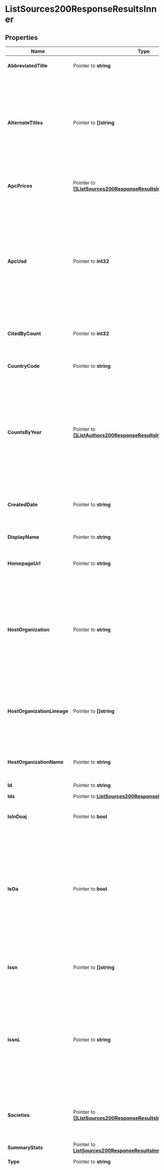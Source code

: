 # ListSources200ResponseResultsInner

## Properties

Name | Type | Description | Notes
------------ | ------------- | ------------- | -------------
**AbbreviatedTitle** | Pointer to **string** | An abbreviated title obtained from the ISSN Centre. | [optional] 
**AlternateTitles** | Pointer to **[]string** | Alternate titles for this source, as obtained from the ISSN Centre and individual work records, like Crossref DOIs, that carry the source name as a string. These are commonly abbreviations or translations of the source&#39;s canonical name. | [optional] 
**ApcPrices** | Pointer to [**[]ListSources200ResponseResultsInnerApcPricesInner**](ListSources200ResponseResultsInnerApcPricesInner.md) | Article processing charge information, taken directly from DOAJ. | [optional] 
**ApcUsd** | Pointer to **int32** | The source&#39;s article processing charge in US Dollars, if available from DOAJ. The apc_usd value is calculated by taking the APC price with a currency of USD if it is available. If it&#39;s not available, we convert the first available value from apc_prices into USD, using recent exchange rates. | [optional] 
**CitedByCount** | Pointer to **int32** | The total number of Works that cite a Work hosted in this source. | [optional] 
**CountryCode** | Pointer to **string** | The country that this source is associated with, represented as an ISO two-letter country code. | [optional] 
**CountsByYear** | Pointer to [**[]ListAuthors200ResponseResultsInnerCountsByYearInner**](ListAuthors200ResponseResultsInnerCountsByYearInner.md) | works_count and cited_by_count for each of the last ten years, binned by year. If the source was founded less than ten years ago, there will naturally be fewer than ten years in this list. Years with zero citations and zero works have been removed. | [optional] 
**CreatedDate** | Pointer to **string** | The date this Source object was created in the OpenAlex dataset, expressed as an ISO 8601 date string. | [optional] 
**DisplayName** | Pointer to **string** | The name of the source. | [optional] 
**HomepageUrl** | Pointer to **string** | The starting page for navigating the contents of this source; the homepage for this source&#39;s website. | [optional] 
**HostOrganization** | Pointer to **string** | The host organization for this source as an OpenAlex ID. This will be an Institution.id if the source is a repository, and a Publisher.id if the source is a journal, conference, or eBook platform (based on the type field). | [optional] 
**HostOrganizationLineage** | Pointer to **[]string** | OpenAlex IDs of the host organization&#39;s lineage. This will only be included if the host_organization is a publisher (and not if the host_organization is an institution). | [optional] 
**HostOrganizationName** | Pointer to **string** | The display_name from the host_organization, shown for convenience. | [optional] 
**Id** | Pointer to **string** | The OpenAlex ID for this source. | [optional] 
**Ids** | Pointer to [**ListSources200ResponseResultsInnerIds**](ListSources200ResponseResultsInnerIds.md) |  | [optional] 
**IsInDoaj** | Pointer to **bool** | Whether this is a journal listed in the Directory of Open Access Journals (DOAJ). | [optional] 
**IsOa** | Pointer to **bool** | Whether this is currently fully-open-access source. This could be true for a preprint repository where everything uploaded is free to read, or for a Gold or Diamond open access journal, where all newly published Works are available for free under an open license. | [optional] 
**Issn** | Pointer to **[]string** | The ISSNs used by this source. Many publications have multiple ISSNs, so ISSN-L should be used when possible. | [optional] 
**IssnL** | Pointer to **string** | The ISSN-L identifying this source. This is the Canonical External ID for sources. ISSN-L or Linking ISSN solves the problem by designating a single canonical ISSN for all media versions of the title. It&#39;s usually the same as the print ISSN. | [optional] 
**Societies** | Pointer to [**[]ListSources200ResponseResultsInnerSocietiesInner**](ListSources200ResponseResultsInnerSocietiesInner.md) | Societies on whose behalf the source is published and maintained, obtained from our crowdsourced list. | [optional] 
**SummaryStats** | Pointer to [**ListSources200ResponseResultsInnerSummaryStats**](ListSources200ResponseResultsInnerSummaryStats.md) |  | [optional] 
**Type** | Pointer to **string** | The type of source. | [optional] 
**UpdatedDate** | Pointer to **time.Time** | The last time anything in this Source object changed, expressed as an ISO 8601 date string. This date is updated for any change at all, including increases in various counts. | [optional] 
**WorksApiUrl** | Pointer to **string** | A URL that will get you a list of all this source&#39;s Works. We express this as an API URL (instead of just listing the works themselves) because sometimes a source&#39;s publication list is too long to reasonably fit into a single Source object. | [optional] 
**WorksCount** | Pointer to **int32** | The number of Works this source hosts. | [optional] 
**XConcepts** | Pointer to [**[]ListConcepts200ResponseResultsInnerAncestorsInner**](ListConcepts200ResponseResultsInnerAncestorsInner.md) | The Concepts most frequently applied to works hosted by this source. Each is represented as a dehydrated Concept object, with one additional attribute - score (Float) The strength of association between this source and the listed concept, from 0-100. | [optional] 

## Methods

### NewListSources200ResponseResultsInner

`func NewListSources200ResponseResultsInner() *ListSources200ResponseResultsInner`

NewListSources200ResponseResultsInner instantiates a new ListSources200ResponseResultsInner object
This constructor will assign default values to properties that have it defined,
and makes sure properties required by API are set, but the set of arguments
will change when the set of required properties is changed

### NewListSources200ResponseResultsInnerWithDefaults

`func NewListSources200ResponseResultsInnerWithDefaults() *ListSources200ResponseResultsInner`

NewListSources200ResponseResultsInnerWithDefaults instantiates a new ListSources200ResponseResultsInner object
This constructor will only assign default values to properties that have it defined,
but it doesn't guarantee that properties required by API are set

### GetAbbreviatedTitle

`func (o *ListSources200ResponseResultsInner) GetAbbreviatedTitle() string`

GetAbbreviatedTitle returns the AbbreviatedTitle field if non-nil, zero value otherwise.

### GetAbbreviatedTitleOk

`func (o *ListSources200ResponseResultsInner) GetAbbreviatedTitleOk() (*string, bool)`

GetAbbreviatedTitleOk returns a tuple with the AbbreviatedTitle field if it's non-nil, zero value otherwise
and a boolean to check if the value has been set.

### SetAbbreviatedTitle

`func (o *ListSources200ResponseResultsInner) SetAbbreviatedTitle(v string)`

SetAbbreviatedTitle sets AbbreviatedTitle field to given value.

### HasAbbreviatedTitle

`func (o *ListSources200ResponseResultsInner) HasAbbreviatedTitle() bool`

HasAbbreviatedTitle returns a boolean if a field has been set.

### GetAlternateTitles

`func (o *ListSources200ResponseResultsInner) GetAlternateTitles() []string`

GetAlternateTitles returns the AlternateTitles field if non-nil, zero value otherwise.

### GetAlternateTitlesOk

`func (o *ListSources200ResponseResultsInner) GetAlternateTitlesOk() (*[]string, bool)`

GetAlternateTitlesOk returns a tuple with the AlternateTitles field if it's non-nil, zero value otherwise
and a boolean to check if the value has been set.

### SetAlternateTitles

`func (o *ListSources200ResponseResultsInner) SetAlternateTitles(v []string)`

SetAlternateTitles sets AlternateTitles field to given value.

### HasAlternateTitles

`func (o *ListSources200ResponseResultsInner) HasAlternateTitles() bool`

HasAlternateTitles returns a boolean if a field has been set.

### GetApcPrices

`func (o *ListSources200ResponseResultsInner) GetApcPrices() []ListSources200ResponseResultsInnerApcPricesInner`

GetApcPrices returns the ApcPrices field if non-nil, zero value otherwise.

### GetApcPricesOk

`func (o *ListSources200ResponseResultsInner) GetApcPricesOk() (*[]ListSources200ResponseResultsInnerApcPricesInner, bool)`

GetApcPricesOk returns a tuple with the ApcPrices field if it's non-nil, zero value otherwise
and a boolean to check if the value has been set.

### SetApcPrices

`func (o *ListSources200ResponseResultsInner) SetApcPrices(v []ListSources200ResponseResultsInnerApcPricesInner)`

SetApcPrices sets ApcPrices field to given value.

### HasApcPrices

`func (o *ListSources200ResponseResultsInner) HasApcPrices() bool`

HasApcPrices returns a boolean if a field has been set.

### GetApcUsd

`func (o *ListSources200ResponseResultsInner) GetApcUsd() int32`

GetApcUsd returns the ApcUsd field if non-nil, zero value otherwise.

### GetApcUsdOk

`func (o *ListSources200ResponseResultsInner) GetApcUsdOk() (*int32, bool)`

GetApcUsdOk returns a tuple with the ApcUsd field if it's non-nil, zero value otherwise
and a boolean to check if the value has been set.

### SetApcUsd

`func (o *ListSources200ResponseResultsInner) SetApcUsd(v int32)`

SetApcUsd sets ApcUsd field to given value.

### HasApcUsd

`func (o *ListSources200ResponseResultsInner) HasApcUsd() bool`

HasApcUsd returns a boolean if a field has been set.

### GetCitedByCount

`func (o *ListSources200ResponseResultsInner) GetCitedByCount() int32`

GetCitedByCount returns the CitedByCount field if non-nil, zero value otherwise.

### GetCitedByCountOk

`func (o *ListSources200ResponseResultsInner) GetCitedByCountOk() (*int32, bool)`

GetCitedByCountOk returns a tuple with the CitedByCount field if it's non-nil, zero value otherwise
and a boolean to check if the value has been set.

### SetCitedByCount

`func (o *ListSources200ResponseResultsInner) SetCitedByCount(v int32)`

SetCitedByCount sets CitedByCount field to given value.

### HasCitedByCount

`func (o *ListSources200ResponseResultsInner) HasCitedByCount() bool`

HasCitedByCount returns a boolean if a field has been set.

### GetCountryCode

`func (o *ListSources200ResponseResultsInner) GetCountryCode() string`

GetCountryCode returns the CountryCode field if non-nil, zero value otherwise.

### GetCountryCodeOk

`func (o *ListSources200ResponseResultsInner) GetCountryCodeOk() (*string, bool)`

GetCountryCodeOk returns a tuple with the CountryCode field if it's non-nil, zero value otherwise
and a boolean to check if the value has been set.

### SetCountryCode

`func (o *ListSources200ResponseResultsInner) SetCountryCode(v string)`

SetCountryCode sets CountryCode field to given value.

### HasCountryCode

`func (o *ListSources200ResponseResultsInner) HasCountryCode() bool`

HasCountryCode returns a boolean if a field has been set.

### GetCountsByYear

`func (o *ListSources200ResponseResultsInner) GetCountsByYear() []ListAuthors200ResponseResultsInnerCountsByYearInner`

GetCountsByYear returns the CountsByYear field if non-nil, zero value otherwise.

### GetCountsByYearOk

`func (o *ListSources200ResponseResultsInner) GetCountsByYearOk() (*[]ListAuthors200ResponseResultsInnerCountsByYearInner, bool)`

GetCountsByYearOk returns a tuple with the CountsByYear field if it's non-nil, zero value otherwise
and a boolean to check if the value has been set.

### SetCountsByYear

`func (o *ListSources200ResponseResultsInner) SetCountsByYear(v []ListAuthors200ResponseResultsInnerCountsByYearInner)`

SetCountsByYear sets CountsByYear field to given value.

### HasCountsByYear

`func (o *ListSources200ResponseResultsInner) HasCountsByYear() bool`

HasCountsByYear returns a boolean if a field has been set.

### GetCreatedDate

`func (o *ListSources200ResponseResultsInner) GetCreatedDate() string`

GetCreatedDate returns the CreatedDate field if non-nil, zero value otherwise.

### GetCreatedDateOk

`func (o *ListSources200ResponseResultsInner) GetCreatedDateOk() (*string, bool)`

GetCreatedDateOk returns a tuple with the CreatedDate field if it's non-nil, zero value otherwise
and a boolean to check if the value has been set.

### SetCreatedDate

`func (o *ListSources200ResponseResultsInner) SetCreatedDate(v string)`

SetCreatedDate sets CreatedDate field to given value.

### HasCreatedDate

`func (o *ListSources200ResponseResultsInner) HasCreatedDate() bool`

HasCreatedDate returns a boolean if a field has been set.

### GetDisplayName

`func (o *ListSources200ResponseResultsInner) GetDisplayName() string`

GetDisplayName returns the DisplayName field if non-nil, zero value otherwise.

### GetDisplayNameOk

`func (o *ListSources200ResponseResultsInner) GetDisplayNameOk() (*string, bool)`

GetDisplayNameOk returns a tuple with the DisplayName field if it's non-nil, zero value otherwise
and a boolean to check if the value has been set.

### SetDisplayName

`func (o *ListSources200ResponseResultsInner) SetDisplayName(v string)`

SetDisplayName sets DisplayName field to given value.

### HasDisplayName

`func (o *ListSources200ResponseResultsInner) HasDisplayName() bool`

HasDisplayName returns a boolean if a field has been set.

### GetHomepageUrl

`func (o *ListSources200ResponseResultsInner) GetHomepageUrl() string`

GetHomepageUrl returns the HomepageUrl field if non-nil, zero value otherwise.

### GetHomepageUrlOk

`func (o *ListSources200ResponseResultsInner) GetHomepageUrlOk() (*string, bool)`

GetHomepageUrlOk returns a tuple with the HomepageUrl field if it's non-nil, zero value otherwise
and a boolean to check if the value has been set.

### SetHomepageUrl

`func (o *ListSources200ResponseResultsInner) SetHomepageUrl(v string)`

SetHomepageUrl sets HomepageUrl field to given value.

### HasHomepageUrl

`func (o *ListSources200ResponseResultsInner) HasHomepageUrl() bool`

HasHomepageUrl returns a boolean if a field has been set.

### GetHostOrganization

`func (o *ListSources200ResponseResultsInner) GetHostOrganization() string`

GetHostOrganization returns the HostOrganization field if non-nil, zero value otherwise.

### GetHostOrganizationOk

`func (o *ListSources200ResponseResultsInner) GetHostOrganizationOk() (*string, bool)`

GetHostOrganizationOk returns a tuple with the HostOrganization field if it's non-nil, zero value otherwise
and a boolean to check if the value has been set.

### SetHostOrganization

`func (o *ListSources200ResponseResultsInner) SetHostOrganization(v string)`

SetHostOrganization sets HostOrganization field to given value.

### HasHostOrganization

`func (o *ListSources200ResponseResultsInner) HasHostOrganization() bool`

HasHostOrganization returns a boolean if a field has been set.

### GetHostOrganizationLineage

`func (o *ListSources200ResponseResultsInner) GetHostOrganizationLineage() []string`

GetHostOrganizationLineage returns the HostOrganizationLineage field if non-nil, zero value otherwise.

### GetHostOrganizationLineageOk

`func (o *ListSources200ResponseResultsInner) GetHostOrganizationLineageOk() (*[]string, bool)`

GetHostOrganizationLineageOk returns a tuple with the HostOrganizationLineage field if it's non-nil, zero value otherwise
and a boolean to check if the value has been set.

### SetHostOrganizationLineage

`func (o *ListSources200ResponseResultsInner) SetHostOrganizationLineage(v []string)`

SetHostOrganizationLineage sets HostOrganizationLineage field to given value.

### HasHostOrganizationLineage

`func (o *ListSources200ResponseResultsInner) HasHostOrganizationLineage() bool`

HasHostOrganizationLineage returns a boolean if a field has been set.

### GetHostOrganizationName

`func (o *ListSources200ResponseResultsInner) GetHostOrganizationName() string`

GetHostOrganizationName returns the HostOrganizationName field if non-nil, zero value otherwise.

### GetHostOrganizationNameOk

`func (o *ListSources200ResponseResultsInner) GetHostOrganizationNameOk() (*string, bool)`

GetHostOrganizationNameOk returns a tuple with the HostOrganizationName field if it's non-nil, zero value otherwise
and a boolean to check if the value has been set.

### SetHostOrganizationName

`func (o *ListSources200ResponseResultsInner) SetHostOrganizationName(v string)`

SetHostOrganizationName sets HostOrganizationName field to given value.

### HasHostOrganizationName

`func (o *ListSources200ResponseResultsInner) HasHostOrganizationName() bool`

HasHostOrganizationName returns a boolean if a field has been set.

### GetId

`func (o *ListSources200ResponseResultsInner) GetId() string`

GetId returns the Id field if non-nil, zero value otherwise.

### GetIdOk

`func (o *ListSources200ResponseResultsInner) GetIdOk() (*string, bool)`

GetIdOk returns a tuple with the Id field if it's non-nil, zero value otherwise
and a boolean to check if the value has been set.

### SetId

`func (o *ListSources200ResponseResultsInner) SetId(v string)`

SetId sets Id field to given value.

### HasId

`func (o *ListSources200ResponseResultsInner) HasId() bool`

HasId returns a boolean if a field has been set.

### GetIds

`func (o *ListSources200ResponseResultsInner) GetIds() ListSources200ResponseResultsInnerIds`

GetIds returns the Ids field if non-nil, zero value otherwise.

### GetIdsOk

`func (o *ListSources200ResponseResultsInner) GetIdsOk() (*ListSources200ResponseResultsInnerIds, bool)`

GetIdsOk returns a tuple with the Ids field if it's non-nil, zero value otherwise
and a boolean to check if the value has been set.

### SetIds

`func (o *ListSources200ResponseResultsInner) SetIds(v ListSources200ResponseResultsInnerIds)`

SetIds sets Ids field to given value.

### HasIds

`func (o *ListSources200ResponseResultsInner) HasIds() bool`

HasIds returns a boolean if a field has been set.

### GetIsInDoaj

`func (o *ListSources200ResponseResultsInner) GetIsInDoaj() bool`

GetIsInDoaj returns the IsInDoaj field if non-nil, zero value otherwise.

### GetIsInDoajOk

`func (o *ListSources200ResponseResultsInner) GetIsInDoajOk() (*bool, bool)`

GetIsInDoajOk returns a tuple with the IsInDoaj field if it's non-nil, zero value otherwise
and a boolean to check if the value has been set.

### SetIsInDoaj

`func (o *ListSources200ResponseResultsInner) SetIsInDoaj(v bool)`

SetIsInDoaj sets IsInDoaj field to given value.

### HasIsInDoaj

`func (o *ListSources200ResponseResultsInner) HasIsInDoaj() bool`

HasIsInDoaj returns a boolean if a field has been set.

### GetIsOa

`func (o *ListSources200ResponseResultsInner) GetIsOa() bool`

GetIsOa returns the IsOa field if non-nil, zero value otherwise.

### GetIsOaOk

`func (o *ListSources200ResponseResultsInner) GetIsOaOk() (*bool, bool)`

GetIsOaOk returns a tuple with the IsOa field if it's non-nil, zero value otherwise
and a boolean to check if the value has been set.

### SetIsOa

`func (o *ListSources200ResponseResultsInner) SetIsOa(v bool)`

SetIsOa sets IsOa field to given value.

### HasIsOa

`func (o *ListSources200ResponseResultsInner) HasIsOa() bool`

HasIsOa returns a boolean if a field has been set.

### GetIssn

`func (o *ListSources200ResponseResultsInner) GetIssn() []string`

GetIssn returns the Issn field if non-nil, zero value otherwise.

### GetIssnOk

`func (o *ListSources200ResponseResultsInner) GetIssnOk() (*[]string, bool)`

GetIssnOk returns a tuple with the Issn field if it's non-nil, zero value otherwise
and a boolean to check if the value has been set.

### SetIssn

`func (o *ListSources200ResponseResultsInner) SetIssn(v []string)`

SetIssn sets Issn field to given value.

### HasIssn

`func (o *ListSources200ResponseResultsInner) HasIssn() bool`

HasIssn returns a boolean if a field has been set.

### GetIssnL

`func (o *ListSources200ResponseResultsInner) GetIssnL() string`

GetIssnL returns the IssnL field if non-nil, zero value otherwise.

### GetIssnLOk

`func (o *ListSources200ResponseResultsInner) GetIssnLOk() (*string, bool)`

GetIssnLOk returns a tuple with the IssnL field if it's non-nil, zero value otherwise
and a boolean to check if the value has been set.

### SetIssnL

`func (o *ListSources200ResponseResultsInner) SetIssnL(v string)`

SetIssnL sets IssnL field to given value.

### HasIssnL

`func (o *ListSources200ResponseResultsInner) HasIssnL() bool`

HasIssnL returns a boolean if a field has been set.

### GetSocieties

`func (o *ListSources200ResponseResultsInner) GetSocieties() []ListSources200ResponseResultsInnerSocietiesInner`

GetSocieties returns the Societies field if non-nil, zero value otherwise.

### GetSocietiesOk

`func (o *ListSources200ResponseResultsInner) GetSocietiesOk() (*[]ListSources200ResponseResultsInnerSocietiesInner, bool)`

GetSocietiesOk returns a tuple with the Societies field if it's non-nil, zero value otherwise
and a boolean to check if the value has been set.

### SetSocieties

`func (o *ListSources200ResponseResultsInner) SetSocieties(v []ListSources200ResponseResultsInnerSocietiesInner)`

SetSocieties sets Societies field to given value.

### HasSocieties

`func (o *ListSources200ResponseResultsInner) HasSocieties() bool`

HasSocieties returns a boolean if a field has been set.

### GetSummaryStats

`func (o *ListSources200ResponseResultsInner) GetSummaryStats() ListSources200ResponseResultsInnerSummaryStats`

GetSummaryStats returns the SummaryStats field if non-nil, zero value otherwise.

### GetSummaryStatsOk

`func (o *ListSources200ResponseResultsInner) GetSummaryStatsOk() (*ListSources200ResponseResultsInnerSummaryStats, bool)`

GetSummaryStatsOk returns a tuple with the SummaryStats field if it's non-nil, zero value otherwise
and a boolean to check if the value has been set.

### SetSummaryStats

`func (o *ListSources200ResponseResultsInner) SetSummaryStats(v ListSources200ResponseResultsInnerSummaryStats)`

SetSummaryStats sets SummaryStats field to given value.

### HasSummaryStats

`func (o *ListSources200ResponseResultsInner) HasSummaryStats() bool`

HasSummaryStats returns a boolean if a field has been set.

### GetType

`func (o *ListSources200ResponseResultsInner) GetType() string`

GetType returns the Type field if non-nil, zero value otherwise.

### GetTypeOk

`func (o *ListSources200ResponseResultsInner) GetTypeOk() (*string, bool)`

GetTypeOk returns a tuple with the Type field if it's non-nil, zero value otherwise
and a boolean to check if the value has been set.

### SetType

`func (o *ListSources200ResponseResultsInner) SetType(v string)`

SetType sets Type field to given value.

### HasType

`func (o *ListSources200ResponseResultsInner) HasType() bool`

HasType returns a boolean if a field has been set.

### GetUpdatedDate

`func (o *ListSources200ResponseResultsInner) GetUpdatedDate() time.Time`

GetUpdatedDate returns the UpdatedDate field if non-nil, zero value otherwise.

### GetUpdatedDateOk

`func (o *ListSources200ResponseResultsInner) GetUpdatedDateOk() (*time.Time, bool)`

GetUpdatedDateOk returns a tuple with the UpdatedDate field if it's non-nil, zero value otherwise
and a boolean to check if the value has been set.

### SetUpdatedDate

`func (o *ListSources200ResponseResultsInner) SetUpdatedDate(v time.Time)`

SetUpdatedDate sets UpdatedDate field to given value.

### HasUpdatedDate

`func (o *ListSources200ResponseResultsInner) HasUpdatedDate() bool`

HasUpdatedDate returns a boolean if a field has been set.

### GetWorksApiUrl

`func (o *ListSources200ResponseResultsInner) GetWorksApiUrl() string`

GetWorksApiUrl returns the WorksApiUrl field if non-nil, zero value otherwise.

### GetWorksApiUrlOk

`func (o *ListSources200ResponseResultsInner) GetWorksApiUrlOk() (*string, bool)`

GetWorksApiUrlOk returns a tuple with the WorksApiUrl field if it's non-nil, zero value otherwise
and a boolean to check if the value has been set.

### SetWorksApiUrl

`func (o *ListSources200ResponseResultsInner) SetWorksApiUrl(v string)`

SetWorksApiUrl sets WorksApiUrl field to given value.

### HasWorksApiUrl

`func (o *ListSources200ResponseResultsInner) HasWorksApiUrl() bool`

HasWorksApiUrl returns a boolean if a field has been set.

### GetWorksCount

`func (o *ListSources200ResponseResultsInner) GetWorksCount() int32`

GetWorksCount returns the WorksCount field if non-nil, zero value otherwise.

### GetWorksCountOk

`func (o *ListSources200ResponseResultsInner) GetWorksCountOk() (*int32, bool)`

GetWorksCountOk returns a tuple with the WorksCount field if it's non-nil, zero value otherwise
and a boolean to check if the value has been set.

### SetWorksCount

`func (o *ListSources200ResponseResultsInner) SetWorksCount(v int32)`

SetWorksCount sets WorksCount field to given value.

### HasWorksCount

`func (o *ListSources200ResponseResultsInner) HasWorksCount() bool`

HasWorksCount returns a boolean if a field has been set.

### GetXConcepts

`func (o *ListSources200ResponseResultsInner) GetXConcepts() []ListConcepts200ResponseResultsInnerAncestorsInner`

GetXConcepts returns the XConcepts field if non-nil, zero value otherwise.

### GetXConceptsOk

`func (o *ListSources200ResponseResultsInner) GetXConceptsOk() (*[]ListConcepts200ResponseResultsInnerAncestorsInner, bool)`

GetXConceptsOk returns a tuple with the XConcepts field if it's non-nil, zero value otherwise
and a boolean to check if the value has been set.

### SetXConcepts

`func (o *ListSources200ResponseResultsInner) SetXConcepts(v []ListConcepts200ResponseResultsInnerAncestorsInner)`

SetXConcepts sets XConcepts field to given value.

### HasXConcepts

`func (o *ListSources200ResponseResultsInner) HasXConcepts() bool`

HasXConcepts returns a boolean if a field has been set.


[[Back to Model list]](../README.md#documentation-for-models) [[Back to API list]](../README.md#documentation-for-api-endpoints) [[Back to README]](../README.md)


